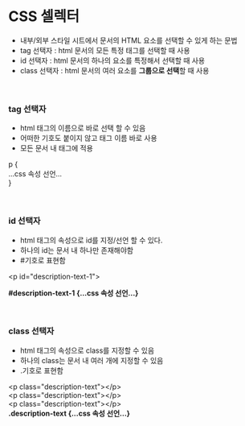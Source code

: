 # CSS 셀렉터
- 내부/외부 스타일 시트에서 문서의 HTML 요소를 선택할 수 있게 하는 문법
- tag 선택자 : html 문서의 모든 특정 태그를 선택할 때 사용
- id 선택자 : html 문서의 하나의 요소를 특정해서 선택할 때 사용
- class 선택자 : html 문서의 여러 요소를 <b>그룹으로 선택</b>할 때 사용

<br/>

### tag 선택자
- html 태그의 이름으로 바로 선택 할 수 있음
- 어떠한 기호도 붙이지 않고 태그 이름 바로 사용
- 모든 문서 내 태그에 적용

p {<br/>
...css 속성 선언...<br/>
}

<br/>

### id 선택자
- html 태그의 속성으로 id를 지정/선언 할 수 있다.
- 하나의 id는 문서 내 하나만 존재해야함
- #기호로 표현함

\<p id="description-text-1"></p>
<b>#description-text-1 {...css 속성 선언...}</b>

<br/>

### class 선택자
- html 태그의 속성으로 class를 지정할 수 있음
- 하나의 class는 문서 내 여러 개에 지정할 수 있음
- .기호로 표현함

\<p class="description-text">\</p><br/>
\<p class="description-text">\</p><br/>
\<p class="description-text">\</p><br/>
<b>.description-text {...css 속성 선언...}<b/>


